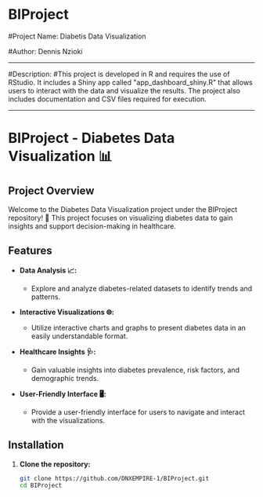 # BIProject
#Project Name: Diabetis Data Visualization

#Author: Dennis Nzioki

------------------------------------

#Description:
#This project is developed in R and requires the use of RStudio. It includes a Shiny app called "app_dashboard_shiny.R" that allows users to interact with the data and visualize the results. The project also includes documentation and CSV files required for execution.

------------------------------------

# BIProject - Diabetes Data Visualization 📊

## Project Overview

Welcome to the Diabetes Data Visualization project under the BIProject repository! 🚀 This project focuses on visualizing diabetes data to gain insights and support decision-making in healthcare.

## Features

- **Data Analysis 📈:**
  - Explore and analyze diabetes-related datasets to identify trends and patterns.

- **Interactive Visualizations 🌐:**
  - Utilize interactive charts and graphs to present diabetes data in an easily understandable format.

- **Healthcare Insights 🩺:**
  - Gain valuable insights into diabetes prevalence, risk factors, and demographic trends.

- **User-Friendly Interface 🖥️:**
  - Provide a user-friendly interface for users to navigate and interact with the visualizations.

## Installation

1. **Clone the repository:**
   ```bash
   git clone https://github.com/DNXEMPIRE-1/BIProject.git
   cd BIProject
